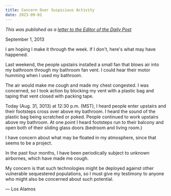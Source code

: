 ```yaml
---
title: Concern Over Suspicious Activity
date: 2023-09-01
---
```


*This was published as a [letter to the Editor of the Daily Post](http://www.ladailypost.com/content/letter-editor-concern-over-suspicious-activity)*

September 1, 2013

I am hoping I make it through the week. If I don't, here's what may have happened.

Last weekend, the people upstairs installed a small fan that blows air into my bathroom through my bathroom fan vent. I could hear their motor humming when I used my bathroom.

The air would make me cough and made my chest congested. I was concerned, so I took action by blocking my vent with a plastic bag and taping that vent closed with packing tape.

Today (Aug. 31, 3013) at 12:30 p.m. (MST), I heard people enter upstairs and their footsteps cross over above my bathroom. I heard the sound of the plastic bag being scratched or poked. People continued to work upstairs above my bathroom. At one point I heard footsteps run to their balcony and open both of their sliding glass doors (bedroom and living room.)

I have concern about what may be floated in my atmosphere, since that seems to be a project.

In the past four months, I have been periodically subject to unknown airbornes, which have made me cough.

My concern is that such technologies might be deployed against other vulnerable sequestered populations, so I must give my testimony to anyone who might also be concerned about such potential.

— Los Alamos
